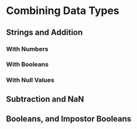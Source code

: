 # Combining Data Types

## Strings and Addition

### With Numbers

### With Booleans

### With Null Values

## Subtraction and NaN

## Booleans, and Impostor Booleans